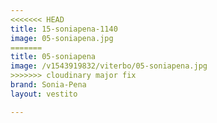 ```yaml
---
<<<<<<< HEAD
title: 15-soniapena-1140
image: 05-soniapena.jpg
=======
title: 05-soniapena
image: /v1543919832/viterbo/05-soniapena.jpg
>>>>>>> cloudinary major fix
brand: Sonia-Pena
layout: vestito

---
```

